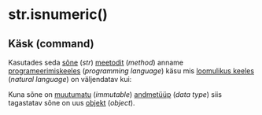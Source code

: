 # str.isnumeric\(\)

## Käsk \(command\)

Kasutades seda [sõne](../) \(_str_\) [meetodit](../../../../terminid/sonastik/meetod-method.md) \(_method_\) anname [programeerimiskeeles](../../../../terminid/sonastik/programmeerimiskeel-programming-language.md) \(_programming language_\) käsu mis [loomulikus keeles](../../../../terminid/sonastik/loomulik-keel-natural-language.md) \(_natural language_\) on väljendatav kui: 

Kuna sõne on [muutumatu](../../../../terminid/sonastik/muutumatu-immutable.md) \(_immutable_\) [andmetüüp](../../../../terminid/sonastik/andmetueuep-datatype.md) \(_data type_\) siis tagastatav sõne on uus [objekt](../../../../terminid/sonastik/objekt-object.md) \(_object_\). 

